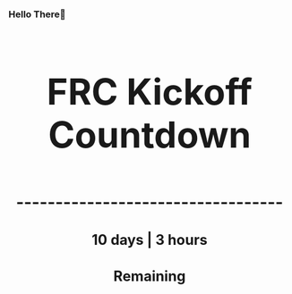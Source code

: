 ### Hello There👋

<!---START-TIMER--->
<h3 align='center' style='font-size: 64px;'>FRC Kickoff Countdown</h3>
<h3 align='center' style='font-size: 30px;'>----------------------------------</h3>
<h3 align='center' style='font-size: 25px;'>10 days | 3 hours</h3>
<h3 align='center' style='font-size: 25px;'>Remaining</h3>
<!---END-TIMER--->
